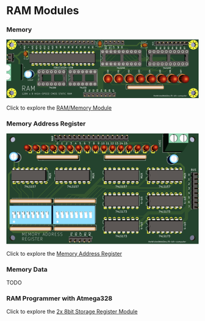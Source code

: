 # RAM Modules

### Memory
![RAM](https://github.com/theWickedWebDev/8-bit-computer/blob/master/RAM/RAM/ram-3d.png?raw=true)

Click to explore the [RAM/Memory Module](https://github.com/theWickedWebDev/8-bit-computer/tree/master/RAM/RAM)

### Memory Address Register
![RAM](https://github.com/theWickedWebDev/8-bit-computer/blob/master/RAM/MEMORY-ADDRESS-REGISTER/mar-3d.png?raw=true)

Click to explore the [Memory Address Register](https://github.com/theWickedWebDev/8-bit-computer/tree/master/RAM/MEMORY-ADDRESS-REGISTER)

### Memory Data

TODO

### RAM Programmer with Atmega328

Click to explore the [2x 8bit Storage Register Module](https://github.com/theWickedWebDev/8-bit-computer/tree/master/STORAGE-REGISTER-DUAL)
